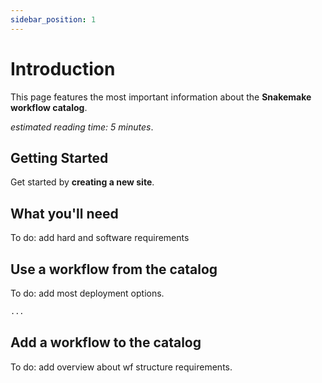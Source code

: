 ```yaml
---
sidebar_position: 1
---
```


# Introduction

This page features the most important information about the **Snakemake workflow catalog**.

*estimated reading time: 5 minutes*.

## Getting Started

Get started by **creating a new site**.

## What you'll need

To do: add hard and software requirements

## Use a workflow from the catalog

To do: add most deployment options.

```bash
...
```

## Add a workflow to the catalog

To do: add overview about wf structure requirements.

